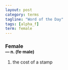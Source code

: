 ```yaml
---
layout: post
category: terms
tagline: "Word of the Day"
tags: [alpha_f]
term: female
---
```


<h3>Female<br/> <small>&mdash; n. (fe<span>&middot;</span>male)</small></h3>
<p><ol>
<li>the cost of a stamp</li>
</ol></p>
